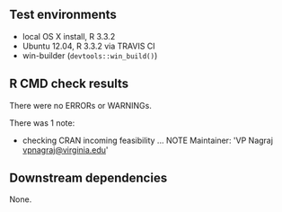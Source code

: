 ## Test environments

* local OS X install, R 3.3.2
* Ubuntu 12.04, R 3.3.2 via TRAVIS CI
* win-builder (`devtools::win_build()`) 

## R CMD check results

There were no ERRORs or WARNINGs.

There was 1 note:

* checking CRAN incoming feasibility ... NOTE
Maintainer: 'VP Nagraj <vpnagraj@virginia.edu>'

## Downstream dependencies

None.